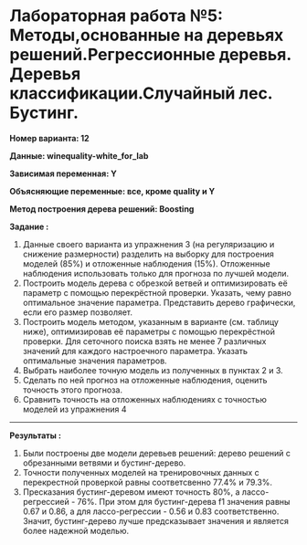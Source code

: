 # Лабораторная работа №5: Методы,основанные на деревьях решений.Регрессионные деревья. Деревья классификации.Случайный лес. Бустинг.

**Номер варианта: 12**

**Данные: winequality-white_for_lab**

**Зависимая переменная: Y**

**Объясняющие переменные: все, кроме quality и Y**

**Метод построения дерева решений: Boosting**

**Задание :**
1. Данные своего варианта из упражнения 3 (на регуляризацию и снижение размерности)
разделить на выборку для построения моделей (85%) и отложенные наблюдения (15%).
Отложенные наблюдения использовать только для прогноза по лучшей модели.
2. Построить модель дерева с обрезкой ветвей и оптимизировать её параметр с помощью
перекрёстной проверки. Указать, чему равно оптимальное значение параметра.
Представить дерево графически, если его размер позволяет.
3. Построить модель методом, указанным в варианте (см. таблицу ниже), оптимизировав её
параметры с помощью перекрёстной проверки. Для сеточного поиска взять не менее 7
различных значений для каждого настроечного параметра. Указать оптимальные значения
параметров.
4. Выбрать наиболее точную модель из полученных в пунктах 2 и 3.
5. Сделать по ней прогноз на отложенные наблюдения, оценить точность этого прогноза.
6. Сравнить точность на отложенных наблюдениях с точностью моделей из упражнения 4

---

**Результаты :**
1. Были построены две модели деревьев решений: дерево решений с обрезанными ветвями и бустинг-дерево.
2. Точности полученных моделей на тренировочных данных с перекрестной проверкой равны соответсвенно 77.4% и 79.3%.
3. Пресказания бустинг-деревом имеют точность 80%, а лассо-регрессией - 76%. При этом для бустинг-дерева f1 значения равны 0.67 и 0.86, а для лассо-регрессии - 0.56 и 0.83 соответственно. Значит, бустинг-дерево лучше предсказывает значения и является более надежной моделью.